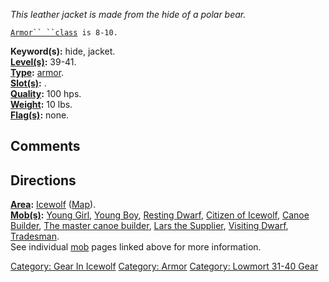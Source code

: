 *This leather jacket is made from the hide of a polar bear.*

[`Armor`` ``class`](Armor_Values "wikilink")` is 8-10.`

**Keyword(s):** hide, jacket.  
**[Level(s)](Object_Level "wikilink"):** 39-41.  
**[Type](:Category:_Object_Types "wikilink"):**
[armor](:Category:_Armor "wikilink").  
**[Slot(s)](Object_Slots "wikilink"):** <worn on body>.  
**[Quality](Object_Quality "wikilink"):** 100 hps.  
**[Weight](Object_Weight "wikilink"):** 10 lbs.  
**[Flag(s)](:Category:_Object_Flags "wikilink"):** none.  

## Comments

## Directions

**[Area](:Category:_Areas "wikilink"):**
[Icewolf](:Category:_Icewolf "wikilink")
([Map](Icewolf_Map "wikilink")).  
**[Mob(s)](:Category:_Mobs "wikilink"):** [Young
Girl](Young_Girl "wikilink"), [Young Boy](Young_Boy "wikilink"),
[Resting Dwarf](Resting_Dwarf "wikilink"), [Citizen of
Icewolf](Citizen_of_Icewolf "wikilink"), [Canoe
Builder](Canoe_Builder "wikilink"), [The master canoe
builder](Master_Canoe_Builder "wikilink"), [Lars the
Supplier](Lars_the_Supplier "wikilink"), [Visiting
Dwarf](Visiting_Dwarf "wikilink"), [Tradesman](Tradesman "wikilink").  
See individual [mob](:Category:_Mobs "wikilink") pages linked above for
more information.  

[Category: Gear In Icewolf](Category:_Gear_In_Icewolf "wikilink")
[Category: Armor](Category:_Armor "wikilink") [Category: Lowmort 31-40
Gear](Category:_Lowmort_31-40_Gear "wikilink")
